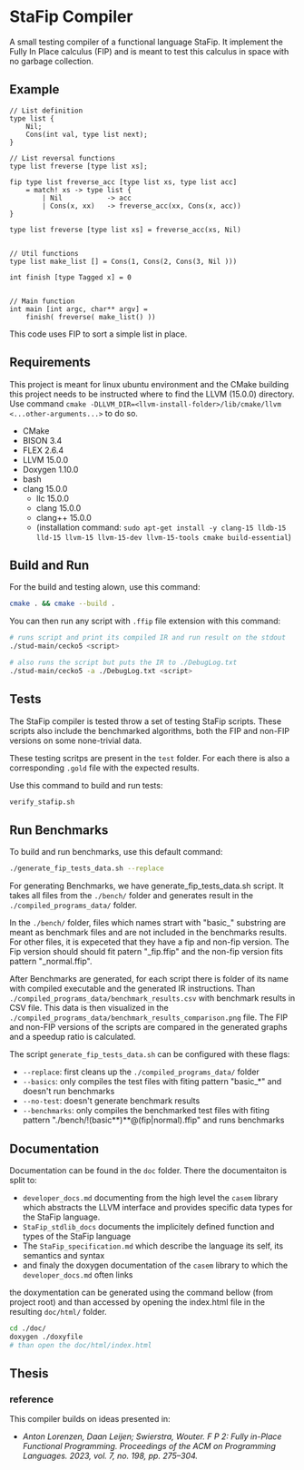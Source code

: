 # StaFip Compiler

A small testing compiler of a functional language StaFip. It
implement the Fully In Place calculus (FIP) and is meant to test
this calculus in space with no garbage collection.

## Example

```ffip
// List definition
type list {
    Nil;
    Cons(int val, type list next);
}

// List reversal functions
type list freverse [type list xs];

fip type list freverse_acc [type list xs, type list acc]
    = match! xs -> type list {
        | Nil           -> acc
        | Cons(x, xx)   -> freverse_acc(xx, Cons(x, acc))
}

type list freverse [type list xs] = freverse_acc(xs, Nil)


// Util functions
type list make_list [] = Cons(1, Cons(2, Cons(3, Nil )))

int finish [type Tagged x] = 0


// Main function
int main [int argc, char** argv] =
    finish( freverse( make_list() ))
```

This code uses FIP to sort a simple list in place.

## Requirements

This project is meant for linux ubuntu environment and the CMake building this project needs to be instructed where to find the LLVM (15.0.0) directory. Use command `cmake -DLLVM_DIR=<llvm-install-folder>/lib/cmake/llvm <...other-arguments...>` to do so.

- CMake
- BISON 3.4
- FLEX 2.6.4
- LLVM 15.0.0
- Doxygen 1.10.0
- bash
- clang 15.0.0
  - llc 15.0.0
  - clang 15.0.0
  - clang++ 15.0.0
  - (installation command: `sudo apt-get install -y clang-15 lldb-15 lld-15 llvm-15 llvm-15-dev llvm-15-tools cmake build-essential`)

## Build and Run

For the build and testing alown, use this command:

```sh
cmake . && cmake --build .
```

You can then run any script with `.ffip` file extension with this command:

```sh
# runs script and print its compiled IR and run result on the stdout
./stud-main/cecko5 <script>

# also runs the script but puts the IR to ./DebugLog.txt
./stud-main/cecko5 -a ./DebugLog.txt <script>
```

## Tests

The StaFip compiler is tested throw a set of testing StaFip scripts. These scripts
also include the benchmarked algorithms, both the FIP and non-FIP versions on some
none-trivial data.

These testing scritps are present in the `test` folder. For each there is also a
corresponding `.gold` file with the expected results.

Use this command to build and run tests:

```sh
verify_stafip.sh
```

## Run Benchmarks

To build and run benchmarks, use this default command:

```sh
./generate_fip_tests_data.sh --replace
```

For generating Benchmarks, we have generate_fip_tests_data.sh script.
It takes all files from the `./bench/` folder and generates result in the
`./compiled_programs_data/` folder.

In the `./bench/` folder, files which names strart with "basic\_" substring
are meant as benchmark files and are not included in the benchmarks results. For
other files, it is expeceted that they have a fip and non-fip version. The
Fip version should should fit patern "<name>\_fip.ffip" and the non-fip
version fits pattern "<name>\_normal.ffip".

After Benchmarks are generated, for each script there is folder of its name
with compiled executable and the generated IR instructions. Than
`./compiled_programs_data/benchmark_results.csv` with benchmark results in
CSV file. This data is then visualized in the
`./compiled_programs_data/benchmark_results_comparison.png` file. The FIP
and non-FIP versions of the scripts are compared in the generated graphs and
a speedup ratio is calculated.

The script `generate_fip_tests_data.sh` can be configured with these flags:

- `--replace`: first cleans up the `./compiled_programs_data/` folder
- `--basics`: only compiles the test files with fiting pattern "basic\_\*" and doesn't run benchmarks
- `--no-test`: doesn't generate benchmark results
- `--benchmarks`: only compiles the benchmarked test files with fiting pattern "./bench/!(basic**)**@(fip|normal).ffip" and runs benchmarks

## Documentation

Documentation can be found in the `doc` folder. There the documentaiton is split
to:

- `developer_docs.md` documenting from the high level the `casem` library which abstracts the LLVM interface and provides specific data types for the StaFip language.
- `StaFip_stdlib_docs` documents the implicitely defined function and types of the StaFip language
- The `StaFip_specification.md` which describe the language its self, its semantics and syntax
- and finaly the doxygen documentation of the `casem` library to which the `developer_docs.md` often links

the doxymentation can be generated using the command bellow (from project root) and than accessed by opening the index.html file in the resulting `doc/html/` folder.

```sh
cd ./doc/
doxygen ./doxyfile
# than open the doc/html/index.html
```

## Thesis

### reference

This compiler builds on ideas presented in:

- _Anton Lorenzen, Daan Leijen; Swierstra, Wouter. F P 2: Fully in-Place Functional Programming. Proceedings of the ACM on Programming Languages. 2023, vol. 7, no. 198, pp. 275–304._
